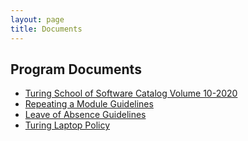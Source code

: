 ```yaml
---
layout: page
title: Documents
---
```


## Program Documents

* [Turing School of Software Catalog Volume 10-2020](./catalog_10_2020.pdf)
* [Repeating a Module Guidelines](./repeat_guidelines_student_2020.pdf)
* [Leave of Absence Guidelines](./leave_of_absence_guidelines_2020.pdf)
* [Turing Laptop Policy](./laptop_policy.pdf)
